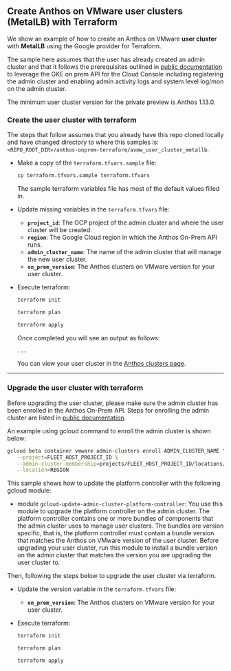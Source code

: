 ## Create Anthos on VMware **user** clusters (MetalLB) with Terraform

We show an example of how to create an Anthos on VMware
**user cluster** with **MetalLB** using the Google provider for Terraform.

The sample here assumes that the user has already created an admin cluster and
that it follows the prerequisites outlined in
[public documentation](https://cloud.google.com/anthos/clusters/docs/on-prem/latest/how-to/create-user-cluster-api#before_you_begin) to leverage the GKE on prem API for
the Cloud Console including registering the admin cluster and enabling admin
activity logs and system level log/mon on the admin cluster.

The minimum user cluster version for the private preview is Anthos 1.13.0.

### Create the user cluster with terraform

The steps that follow assumes that you already have this repo cloned locally and
have changed directory to where this samples is:
`<REPO_ROOT_DIR>/anthos-onprem-terraform/avmw_user_cluster_metallb`.

- Make a copy of the `terraform.tfvars.sample` file:

    ```sh
    cp terraform.tfvars.sample terraform.tfvars
    ```
    The sample terraform variables file has most of the default values filled in.

- Update missing variables in the `terraform.tfvars` file:
  - **`project_id`**: The GCP project of the admin cluster and where the user
    cluster will be created.
  - **`region`**: The Google Cloud region in which the Anthos On-Prem API
    runs.
  - **`admin_cluster_name`**: The name of the admin cluster that will manage the
    new user cluster.
  - **`on_prem_version`**: The Anthos clusters on VMware version for
    your user cluster.

- Execute terraform:

    ```sh
    terraform init
    ```
    ```sh
    terraform plan
    ```
    ```sh
    terraform apply
    ```

    Once completed you will see an output as follows:
    ```sh
    ...

    ```

    You can view your user cluster in the
    [Anthos clusters page](https://console.cloud.google.com/anthos/clusters).
---

### Upgrade the user cluster with terraform

Before upgrading the user cluster, please make sure the admin cluster has been 
enrolled in the Anthos On-Prem API. Steps for enrolling the admin cluster are
listed in [public documentation](https://cloud.google.com/anthos/clusters/docs/on-prem/latest/how-to/enroll-cluster#enroll_a_cluster).

An example using gcloud command to enroll the admin cluster is shown below:

```bash
gcloud beta container vmware admin-clusters enroll ADMIN_CLUSTER_NAME \
   --project=FLEET_HOST_PROJECT_ID \
   --admin-cluster-membership=projects/FLEET_HOST_PROJECT_ID/locations/global/memberships/ADMIN_CLUSTER_NAME \
   --location=REGION
```

This sample shows how to update the platform controller with the following 
gcloud module:

- module `gcloud-update-admin-cluster-platform-controller`: You use this module
  to upgrade the platform controller on the admin cluster. The platform
  controller contains one or more bundles of components that the admin cluster
  uses to manage user clusters. The bundles are version specific, that is, the
  platform controller must contain a bundle version that matches the Anthos on
  VMware version of the user cluster. Before upgrading your user cluster, run
  this module to install a bundle version on the admin cluster that matches the
  version you are upgrading the user cluster to.

Then, following the steps below to upgrade the user cluster via terraform.

- Update the version variable in the `terraform.tfvars` file:
  - **`on_prem_version`**: The Anthos clusters on VMware version for your user
    cluster.

- Execute terraform:

    ```sh
    terraform init
    ```
    ```sh
    terraform plan
    ```
    ```sh
    terraform apply
    ```
